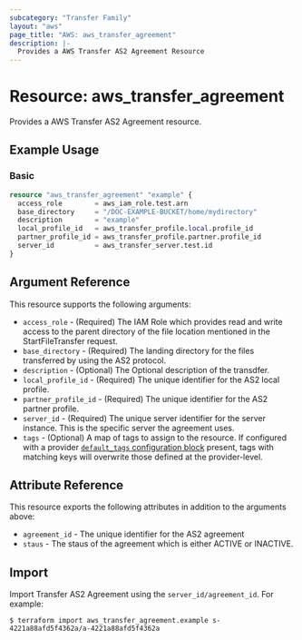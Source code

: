 ```yaml
---
subcategory: "Transfer Family"
layout: "aws"
page_title: "AWS: aws_transfer_agreement"
description: |-
  Provides a AWS Transfer AS2 Agreement Resource
---
```


# Resource: aws_transfer_agreement

Provides a AWS Transfer AS2 Agreement resource.

## Example Usage

### Basic

```terraform
resource "aws_transfer_agreement" "example" {
  access_role        = aws_iam_role.test.arn
  base_directory     = "/DOC-EXAMPLE-BUCKET/home/mydirectory"
  description        = "example"
  local_profile_id   = aws_transfer_profile.local.profile_id
  partner_profile_id = aws_transfer_profile.partner.profile_id
  server_id          = aws_transfer_server.test.id
}
```

## Argument Reference

This resource supports the following arguments:

* `access_role` - (Required) The IAM Role which provides read and write access to the parent directory of the file location mentioned in the StartFileTransfer request.
* `base_directory` - (Required) The landing directory for the files transferred by using the AS2 protocol.
* `description` - (Optional) The Optional description of the transdfer.
* `local_profile_id` - (Required) The unique identifier for the AS2 local profile.
* `partner_profile_id` - (Required) The unique identifier for the AS2 partner profile.
* `server_id` - (Required) The unique server identifier for the server instance. This is the specific server the agreement uses.
* `tags` - (Optional) A map of tags to assign to the resource. If configured with a provider [`default_tags` configuration block](https://registry.terraform.io/providers/hashicorp/aws/latest/docs#default_tags-configuration-block) present, tags with matching keys will overwrite those defined at the provider-level.

## Attribute Reference

This resource exports the following attributes in addition to the arguments above:

* `agreement_id`  - The unique identifier for the AS2 agreement
* `staus`  - The staus of the agreement which is either ACTIVE or INACTIVE.

## Import

Import Transfer AS2 Agreement using the `server_id/agreement_id`. For example:

```
$ terraform import aws_transfer_agreement.example s-4221a88afd5f4362a/a-4221a88afd5f4362a
```
